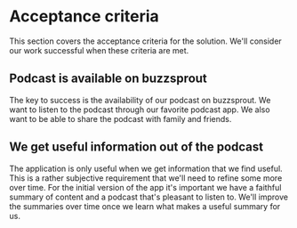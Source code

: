 # Acceptance criteria

This section covers the acceptance criteria for the solution. We'll consider our work
successful when these criteria are met.

## Podcast is available on buzzsprout

The key to success is the availability of our podcast on buzzsprout. We want to listen
to the podcast through our favorite podcast app. We also want to be able to share the 
podcast with family and friends.

## We get useful information out of the podcast

The application is only useful when we get information that we find useful. This is a
rather subjective requirement that we'll need to refine some more over time. For the 
initial version of the app it's important we have a faithful summary of content and
a podcast that's pleasant to listen to. We'll improve the summaries over time once we
learn what makes a useful summary for us.